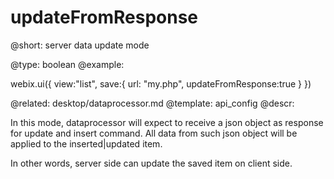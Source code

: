 updateFromResponse
=============


@short: server data update mode
	

@type:  boolean
@example:

webix.ui({
   view:"list",
   save:{
   	 url: "my.php",
     updateFromResponse:true
   }
})

@related:
	desktop/dataprocessor.md
@template:	api_config
@descr:


In this mode, dataprocessor will expect to receive a json object as response for update and insert command. 
All data from such json object will be applied to the inserted|updated item.   

In other words, server side can update the saved item on client side. 